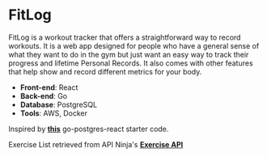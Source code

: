 # FitLog

FitLog is a workout tracker that offers a straightforward way to record workouts. It is a web app designed for people who have a general sense of what they want to do in the gym but just want an easy way to track their progress and lifetime Personal Records. It also comes with other features that help show and record different metrics for your body.

- **Front-end**: React
- **Back-end**: Go
- **Database**: PostgreSQL
- **Tools**: AWS, Docker 

Inspired by [**this**](https://github.com/aesrael/go-postgres-react-starter) go-postgres-react starter code.

Exercise List retrieved from API Ninja's [**Exercise API**](https://api-ninjas.com/api/exercises)

